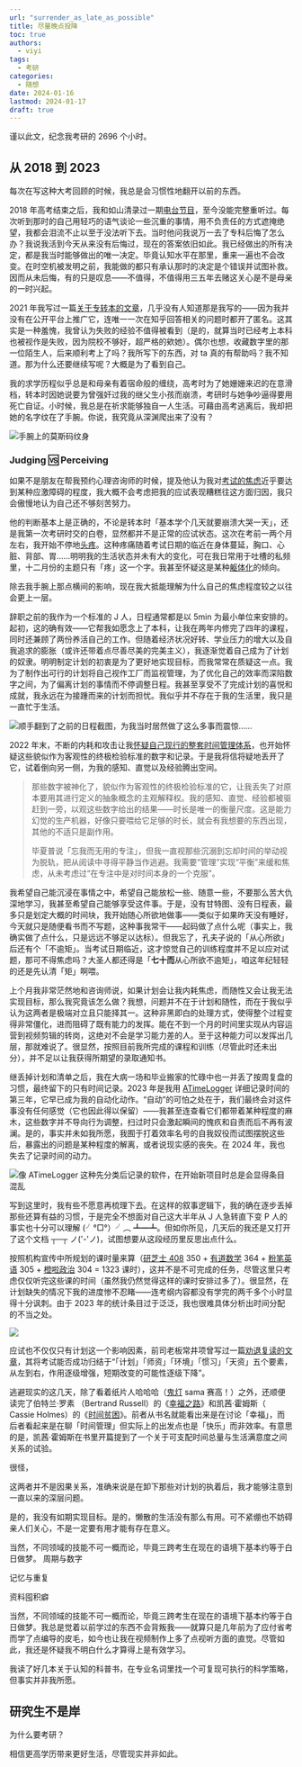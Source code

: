 ```yaml
---
url: "surrender_as_late_as_possible"
title: 尽量晚点投降
toc: true
authors:
  - viyi
tags:
  - 考研
categories:
  - 随想
date: 2024-01-16
lastmod: 2024-01-17
draft: true
---
```


谨以此文，纪念我考研的 2696 个小时。

<!--more-->

## 从 2018 到 2023

每次在写这种大考回顾的时候，我总是会习惯性地翻开以前的东西。

2018 年高考结束之后，我和如山清录过一期[电台节目](https://mp.weixin.qq.com/s/YJ92JVSU1azMDL5MLwqYug)，至今没能完整重听过。每次听到那时的自己用轻巧的语气谈论一些沉重的事情，用不负责任的方式遮掩绝望，我都会泪流不止以至于没法听下去。当时他问我说万一去了专科后悔了怎么办？我说我活到今天从来没有后悔过，现在的答案依旧如此。我已经做出的所有决定，都是我当时能够做出的唯一决定。毕竟认知水平在那里，重来一遍也不会改变。在时空机被发明之前，我能做的都只有承认那时的决定是个错误并试图补救。因而从未后悔，有的只是叹息——不值得，不值得用三五年去赌这关心是不是母亲的一时兴起。

2021 年我写过一篇[关于专转本的文章](https://viyi.notion.site/0a21d874858d45b9b1fedceff5e354d4)，几乎没有人知道那是我写的——因为我并没有在公开平台上推广它，连唯一一次在知乎回答相关的问题时都开了匿名。这其实是一种羞愧，我曾认为失败的经验不值得被看到（是的，就算当时已经考上本科也被视作是失败，因为院校不够好，超严格的欸她）。偶尔也想，收藏数字里的那一位陌生人，后来顺利考上了吗？我所写下的东西，对 ta 真的有帮助吗？我不知道。那为什么还要继续写呢？大概是为了看到自己。

我的求学历程似乎总是和母亲有着宿命般的缠绕，高考时为了她姗姗来迟的在意滑档，转本时因她说要为曾强奸过我的继父生小孩而崩溃，考研时与她争吵逼得要用死亡自证。小时候，我总是在祈求能够独自一人生活。可藉由高考逃离后，我却把她的名字纹在了手腕。你说，我究竟从深渊爬出来了没有？

![手腕上的莫斯码纹身](public/images/手腕纹身.jpg)

### Judging 🆚 Perceiving

如果不是朋友在帮我预约心理咨询师的时候，提及他认为我对[考试的焦虑](https://en.wikipedia.org/wiki/Test_anxiety)近乎要达到某种应激障碍的程度，我大概不会考虑把我的应试表现糟糕往这方面归因，我只会傲慢地认为自己还不够刻苦努力。

他的判断基本上是正确的，不论是转本时「基本学个几天就要崩溃大哭一天」，还是我第一次考研时交的白卷，显然都并不是正常的应试状态。这次在考前一两个月左右，我开始不停地[头疼](https://www.msdmanuals.cn/home/brain-spinal-cord-and-nerve-disorders/headaches/tension-type-headaches)。这种疼痛随着考试日期的临近在身体蔓延，胸口、心脏、背部、胃……明明我的生活状态并未有大的变化，可在我日常用于吐槽的私频里，十二月份的主题只有「疼」这一个字。我甚至怀疑这是某种[躯体化](https://www.msdmanuals.cn/home/mental-health-disorders/somatic-symptom-and-related-disorders/somatic-symptom-disorder)的倾向。

除去我手腕上那点横间的影响，现在我大抵能理解为什么自己的焦虑程度较之以往会更上一层。

辞职之前的我作为一个标准的 J 人，日程通常都是以 5min 为最小单位来安排的。起初，这的确有效——它帮我如愿念上了本科，让我在两年内修完了四年的课程，同时还兼顾了两份养活自己的工作。但随着经济状况好转、学业压力的增大以及自我追求的膨胀（或许还带着点尽善尽美的完美主义），我逐渐觉着自己成为了计划的奴隶。明明制定计划的初衷是为了更好地实现目标，而我常常在质疑这一点。我为了制作出可行的计划将自己视作工厂而监视管理，为了优化自己的效率而深陷数字之间，为了偏离计划的事情而不停调整日程。我甚至享受不了完成计划的喜悦和成就，我永远在为接踵而来的计划而担忧。我似乎并不存在于我的生活里，我只是一直忙于生活。

![顺手翻到了之前的日程截图，为我当时居然做了这么多事而震惊……](public/images/032722454461_02022-03-27_22-43-27.png)

2022 年末，不断的内耗和攻击让我[怀疑自己现行的整套时间管理体系](https://viyi.cc/annual_review_2022/#%E6%95%88%E7%8E%87)，也开始怀疑这些貌似作为客观性的终极检验标准的数字和记录。于是我将信将疑地丢开了它，试着倒向另一侧，为我的感知、直觉以及经验腾出空间。

> 那些数字被神化了，貌似作为客观性的终极检验标准的它，让我丢失了对原本要用其进行定义的抽象概念的主观解释权。我的感知、直觉、经验都被驱赶到一旁，以观这些数字给出的结果——时长是唯一的衡量尺度。这是能力幻觉的生产机器，好像只要喂给它足够的时长，就会有我想要的东西出现，其他的不适只是副作用。
> 
> 毕夏普说「忘我而无用的专注」，但我一直视那些沉溺到忘却时间的举动视为脱轨，把从阅读中寻得平静当作逃避。我需要“管理”实现“平衡”来缓和焦虑，从未考虑过“在专注中是对时间本身的一个克服”。

我希望自己能沉浸在事情之中，希望自己能放松一些、随意一些，不要那么苦大仇深地学习，我甚至希望自己能够享受这件事。于是，没有甘特图、没有日程表，最多只是划定大概的时间块，我开始随心所欲地做事——类似于如果昨天没有睡好，今天就只是随便看书而不写题，这种事我常干——起码做了点什么呢（事实上，我确实做了点什么，只是远远不够足以达标）。但我忘了，孔夫子说的「从心所欲」后还有个「不逾矩」。当考试日期临近，这才惊觉自己的训练程度并不足以应对试题，那可不得焦虑吗？大圣人都还得是「**七十而**从心所欲不逾矩」，咱这年纪轻轻的还是先认清「矩」啊喂。

上个月我非常茫然地和咨询师说，如果计划会让我内耗焦虑，而随性又会让我无法实现目标，那么我究竟该怎么做？我想，问题并不在于计划和随性，而在于我似乎认为这两者是极端对立且只能择其一。这种非黑即白的处理方式，使得整个过程变得非常僵化，进而阻碍了既有能力的发挥。能在不到一个月的时间里实现从内容运营到视频剪辑的转岗，这绝对不会是学习能力差的人。至于这种能力可以发挥出几层，那就难说了。很显然，按照目前我所完成的课程和训练（尽管此时还未出分），并不足以让我获得所期望的录取通知书。

继丢掉计划和清单之后，我在大病一场和毕业搬家的忙碌中也一并丢了按周复盘的习惯，最终留下的只有时间记录。2023 年是我用 [ATimeLogger](http://www.atimelogger.com/) 详细记录时间的第三年，它早已成为我的自动化动作。“自动”的可怕之处在于，我们最终会对这件事没有任何感觉（它也因此得以保留）——我甚至连查看它们都带着某种程度的麻木，这些数字并不导向行为调整，扫过时只会激起瞬间的愧疚和自责而后不再有波澜。是的，事实并未如我所愿，我囿于打着效率名号的自我奴役而试图摆脱这些后，暴露出的问题是某种程度的解离，或者说现实感的丧失。在 2024 年，我也失去了记录时间的动力。

![像 ATimeLogger 这种先分类后记录的软件，在开始新项目时总是会显得条目混乱](public/images/2022+2023时间统计.jpg)

写到这里时，我有些不愿意再梳理下去。在这样的叙事逻辑下，我的确在逐步丢掉那些还算有益的习惯，于是完全不想面对自己这大半年从 J 人急转直下变 P 人的事实也十分可以理解 (╯°□°）╯︵ ┻━┻。但如你所见，几天后的我还是又打开了这个文档 ┬─┬ ノ('-'ノ)，试图想要从这段经历里反思出点什么。

按照机构宣传中所规划的课时量来算（[研芝士 408](https://ke.study.163.com/course/detail/100139889) 350 + [有道数学](https://ke.study.163.com/course/detail/100146092) 364 + [粉笔英语](https://www.fenbi.com/spa/pwa/guideDetailById/271/1173) 305 + [橙啦政治](https://www.orangevip.com/coursedetail/33361.html) 304 = 1323 课时），这并不是不可完成的任务，尽管这里只考虑仅仅听完这些课的时间（虽然我仍然觉得这样的课时安排过多了）。很显然，在计划缺失的情况下我的进度惨不忍睹——连考纲内容都没有学完的两千多个小时显得十分讽刺。由于 2023 年的统计条目过于泛泛，我也很难具体分析出时间分配的不当之处。

![](2024考研进度确认.png)

应试也不仅仅只有计划这一个影响因素，前司老板常井项曾写过一篇[劝退复读的文章](https://mp.weixin.qq.com/s/ApC0rnlLnyyzsVC_Uf_jeA)，其将考试能否成功归结于“「计划」「师资」「环境」「惯习」「天资」五个要素，从左到右，作用逐级增强，短期改变的可能性逐级下降”。













逃避现实的这几天，除了看着纸片人哈哈哈（[鬼灯](https://movie.douban.com/subject/24843604/) sama 赛高！）之外，还顺便读完了伯特兰·罗素 （Bertrand Russell）的《[幸福之路](https://book.douban.com/subject/35302634/)》和凯茜·霍姆斯（ Cassie Holmes）的《[时间贫困](https://book.douban.com/subject/36687146/)》。前者从书名就能看出来是在讨论「幸福」，而后者看起来是在聊「时间管理」但实际上的出发点也是「快乐」而非效率。有意思的是，凯茜·霍姆斯在书里开篇提到了一个关于可支配时间总量与生活满意度之间关系的试验。

很怪，














这两者并不是因果关系，准确来说是在卸下那些对计划的执着后，我才能够注意到一直以来的深层问题。

是的，我没有如期实现目标。是的，懒散的生活没有那么有用。可不紧绷也不妨碍亲人们关心，不是一定要有用才能有存在意义。

当然，不同领域的技能不可一概而论，毕竟三跨考生在现在的语境下基本约等于白日做梦。
周期与数字

记忆与重复

资料囤积癖

当然，不同领域的技能不可一概而论，毕竟三跨考生在现在的语境下基本约等于白日做梦。我总是觉着以前学过的东西不会背叛我——就算只是几年前为了应付省考而学了点编导的皮毛，如今也让我在视频制作上多了点视听方面的直觉。尽管如此，我还是怀疑我不明白什么才算得上是有效学习。

我读了好几本关于认知的科普书，在专业名词里找一个可复现可执行的科学策略，但事实并非我所愿。

## 研究生不是岸

为什么要考研？

相信更高学历带来更好生活，尽管现实并非如此。